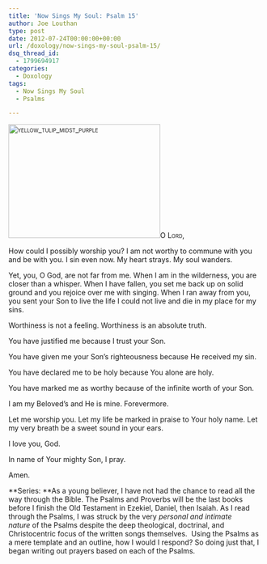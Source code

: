 ```yaml
---
title: 'Now Sings My Soul: Psalm 15'
author: Joe Louthan
type: post
date: 2012-07-24T00:00:00+00:00
url: /doxology/now-sings-my-soul-psalm-15/
dsq_thread_id:
  - 1799694917
categories:
  - Doxology
tags:
  - Now Sings My Soul
  - Psalms

---
```

<div style="font-variant: small-caps;">
  <a href="https://i2.wp.com/theologic.us/wp-content/uploads/2013/03/yellow_tulip_midst_purple.jpg"><img class="alignright size-medium wp-image-1903" alt="yellow_tulip_midst_purple" src="https://i2.wp.com/theologic.us/wp-content/uploads/2013/03/yellow_tulip_midst_purple.jpg?resize=300%2C225" width="300" height="225" srcset="https://i2.wp.com/theologic.us/wp-content/uploads/2013/03/yellow_tulip_midst_purple.jpg?resize=300%2C225 300w, https://i2.wp.com/theologic.us/wp-content/uploads/2013/03/yellow_tulip_midst_purple.jpg?w=500 500w" sizes="(max-width: 300px) 100vw, 300px" data-recalc-dims="1" /></a>O Lord,
</div>

How could I possibly worship you? I am not worthy to commune with you and be with you. I sin even now. My heart strays. My soul wanders.

Yet, you, O God, are not far from me. When I am in the wilderness, you are closer than a whisper. When I have fallen, you set me back up on solid ground and you rejoice over me with singing. When I ran away from you, you sent your Son to live the life I could not live and die in my place for my sins.

Worthiness is not a feeling. Worthiness is an absolute truth.

You have justified me because I trust your Son.

You have given me your Son’s righteousness because He received my sin.

You have declared me to be holy because You alone are holy.

You have marked me as worthy because of the infinite worth of your Son.

I am my Beloved’s and He is mine. Forevermore.

Let me worship you. Let my life be marked in praise to Your holy name. Let my very breath be a sweet sound in your ears.

I love you, God.

In name of Your mighty Son, I pray.

Amen.

**Series: **As a young believer, I have not had the chance to read all the way through the Bible. The Psalms and Proverbs will be the last books before I finish the Old Testament in Ezekiel, Daniel, then Isaiah. As I read through the Psalms, I was struck by the very _personal and intimate nature_ of the Psalms despite the deep theological, doctrinal, and Christocentric focus of the written songs themselves.  Using the Psalms as a mere template and an outline, how I would I respond? So doing just that, I began writing out prayers based on each of the Psalms.